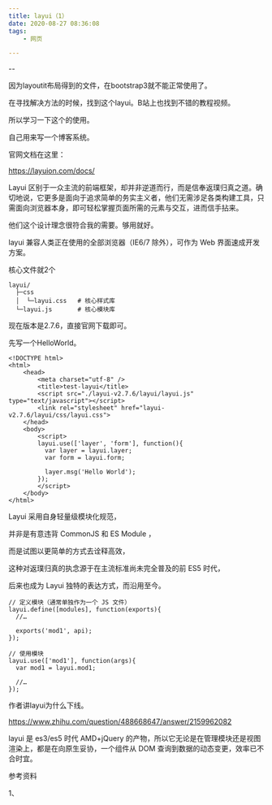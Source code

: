```yaml
---
title: layui（1）
date: 2020-08-27 08:36:08
tags:
	- 网页

---
```


--

因为layoutit布局得到的文件，在bootstrap3就不能正常使用了。

在寻找解决方法的时候，找到这个layui。B站上也找到不错的教程视频。

所以学习一下这个的使用。

自己用来写一个博客系统。

官网文档在这里：

https://layuion.com/docs/

Layui 区别于一众主流的前端框架，却并非逆道而行，而是信奉返璞归真之道。确切地说，它更多是面向于追求简单的务实主义者，他们无需涉足各类构建工具，只需面向浏览器本身，即可轻松掌握页面所需的元素与交互，进而信手拈来。

他们这个设计理念很符合我的需要。够用就好。

layui 兼容人类正在使用的全部浏览器（IE6/7 除外），可作为 Web 界面速成开发方案。

核心文件就2个

```
layui/
  ├─css
  │  └─layui.css   # 核心样式库
  └─layui.js       # 核心模块库
```

现在版本是2.7.6，直接官网下载即可。

先写一个HelloWorld。

```
<!DOCTYPE html>
<html>
	<head>
		<meta charset="utf-8" />
		<title>test-layui</title>
		<script src="./layui-v2.7.6/layui/layui.js" type="text/javascript"></script>
		<link rel="stylesheet" href="layui-v2.7.6/layui/css/layui.css">
	</head>
	<body>
		<script>
		layui.use(['layer', 'form'], function(){
		  var layer = layui.layer;
		  var form = layui.form;
		  
		  layer.msg('Hello World');
		});
		</script> 
	</body>
</html>
```



Layui 采用自身轻量级模块化规范，

并非是有意违背 CommonJS 和 ES Module ，

而是试图以更简单的方式去诠释高效，

这种对返璞归真的执念源于在主流标准尚未完全普及的前 ES5 时代，

后来也成为 Layui 独特的表达方式，而沿用至今。

```
// 定义模块（通常单独作为一个 JS 文件）
layui.define([modules], function(exports){
  //…
  
  exports('mod1', api);
});  
 
// 使用模块
layui.use(['mod1'], function(args){
  var mod1 = layui.mod1;
  
  //…
});
```

作者讲layui为什么下线。

https://www.zhihu.com/question/488668647/answer/2159962082



layui 是 es3/es5 时代 AMD+jQuery 的产物，所以它无论是在管理模块还是视图渲染上，都是在向原生妥协，一个组件从 DOM 查询到数据的动态变更，效率已不合时宜。



参考资料

1、

